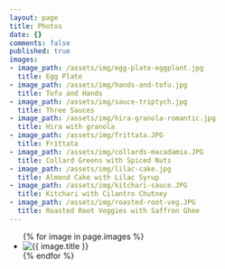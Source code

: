```yaml
---
layout: page
title: Photos
date: {}
comments: false
published: true
images:
- image_path: /assets/img/egg-plate-eggplant.jpg
  title: Egg Plate
- image_path: /assets/img/hands-and-tofu.jpg
  title: Tofu and Hands
- image_path: /assets/img/sauce-triptych.jpg
  title: Three Sauces
- image_path: /assets/img/hira-granola-romantic.jpg
  title: Hira with granola
- image_path: /assets/img/frittata.JPG
  title: Frittata
- image_path: /assets/img/collards-macadamia.JPG
  title: Collard Greens with Spiced Nuts
- image_path: /assets/img/lilac-cake.jpg
  title: Almond Cake with Lilac Syrup
- image_path: /assets/img/kitchari-sauce.JPG
  title: Kitchari with Cilantro Chutney
- image_path: /assets/img/roasted-root-veg.JPG
  title: Roasted Root Veggies with Saffron Ghee
---
```


<ul class="photo-gallery">
  {% for image in page.images %}
    <li>
      <img src="{{ image.image_path }}" alt="{{ image.title }}">
    </li>
  {% endfor %}
</ul>
